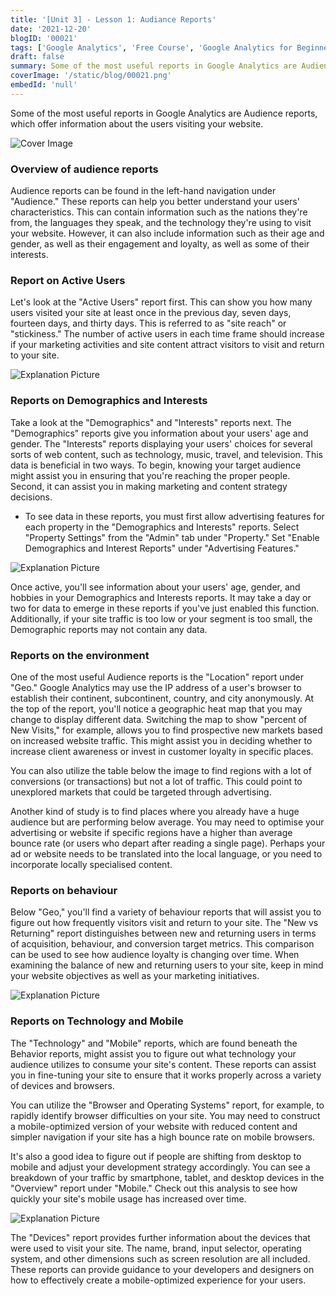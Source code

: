 ```yaml
---
title: '[Unit 3] - Lesson 1: Audiance Reports'
date: '2021-12-20'
blogID: '00021'
tags: ['Google Analytics', 'Free Course', 'Google Analytics for Beginners']
draft: false
summary: Some of the most useful reports in Google Analytics are Audience reports, which offer information about the users visiting your website. Lets understand the Universal Analytics Audiance Reports.
coverImage: '/static/blog/00021.png'
embedId: 'null'
---
```


Some of the most useful reports in Google Analytics are Audience reports, which offer information about the users visiting your website.

![Cover Image](/static/blog/00021.png)

### Overview of audience reports

Audience reports can be found in the left-hand navigation under "Audience." These reports can help you better understand your users' characteristics. This can contain information such as the nations they're from, the languages they speak, and the technology they're using to visit your website. However, it can also include information such as their age and gender, as well as their engagement and loyalty, as well as some of their interests.

### Report on Active Users

Let's look at the "Active Users" report first. This can show you how many users visited your site at least once in the previous day, seven days, fourteen days, and thirty days. This is referred to as "site reach" or "stickiness." The number of active users in each time frame should increase if your marketing activities and site content attract visitors to visit and return to your site.

![Explanation Picture](/static/blog/00021_1.png)

### Reports on Demographics and Interests

Take a look at the "Demographics" and "Interests" reports next. The "Demographics" reports give you information about your users' age and gender. The "Interests" reports displaying your users' choices for several sorts of web content, such as technology, music, travel, and television. This data is beneficial in two ways. To begin, knowing your target audience might assist you in ensuring that you're reaching the proper people. Second, it can assist you in making marketing and content strategy decisions.

- To see data in these reports, you must first allow advertising features for each property in the "Demographics and Interests" reports. Select "Property Settings" from the "Admin" tab under "Property." Set "Enable Demographics and Interest Reports" under "Advertising Features."

![Explanation Picture](/static/blog/00021_2.png)

Once active, you'll see information about your users' age, gender, and hobbies in your Demographics and Interests reports. It may take a day or two for data to emerge in these reports if you've just enabled this function. Additionally, if your site traffic is too low or your segment is too small, the Demographic reports may not contain any data.

### Reports on the environment

One of the most useful Audience reports is the "Location" report under "Geo." Google Analytics may use the IP address of a user's browser to establish their continent, subcontinent, country, and city anonymously. At the top of the report, you'll notice a geographic heat map that you may change to display different data. Switching the map to show "percent of New Visits," for example, allows you to find prospective new markets based on increased website traffic. This might assist you in deciding whether to increase client awareness or invest in customer loyalty in specific places.

You can also utilize the table below the image to find regions with a lot of conversions (or transactions) but not a lot of traffic. This could point to unexplored markets that could be targeted through advertising.

Another kind of study is to find places where you already have a huge audience but are performing below average. You may need to optimise your advertising or website if specific regions have a higher than average bounce rate (or users who depart after reading a single page). Perhaps your ad or website needs to be translated into the local language, or you need to incorporate locally specialised content.

### Reports on behaviour

Below "Geo," you'll find a variety of behaviour reports that will assist you to figure out how frequently visitors visit and return to your site. The "New vs Returning" report distinguishes between new and returning users in terms of acquisition, behaviour, and conversion target metrics. This comparison can be used to see how audience loyalty is changing over time. When examining the balance of new and returning users to your site, keep in mind your website objectives as well as your marketing initiatives.

![Explanation Picture](/static/blog/00021_3.png)

### Reports on Technology and Mobile

The "Technology" and "Mobile" reports, which are found beneath the Behavior reports, might assist you to figure out what technology your audience utilizes to consume your site's content. These reports can assist you in fine-tuning your site to ensure that it works properly across a variety of devices and browsers.

You can utilize the "Browser and Operating Systems" report, for example, to rapidly identify browser difficulties on your site. You may need to construct a mobile-optimized version of your website with reduced content and simpler navigation if your site has a high bounce rate on mobile browsers.

It's also a good idea to figure out if people are shifting from desktop to mobile and adjust your development strategy accordingly. You can see a breakdown of your traffic by smartphone, tablet, and desktop devices in the "Overview" report under "Mobile." Check out this analysis to see how quickly your site's mobile usage has increased over time.

![Explanation Picture](/static/blog/00021_4.png)

The "Devices" report provides further information about the devices that were used to visit your site. The name, brand, input selector, operating system, and other dimensions such as screen resolution are all included. These reports can provide guidance to your developers and designers on how to effectively create a mobile-optimized experience for your users.
